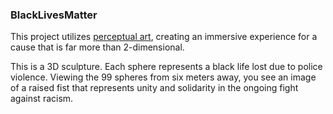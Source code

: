 ### BlackLivesMatter

This project utilizes <a href="https://en.wikipedia.org/wiki/Perceptual_art">perceptual art</a>, creating an immersive experience for a cause that is far more than 2-dimensional. 


This is a 3D sculpture.  Each sphere represents a black life lost due to police violence. Viewing the 99 spheres from six meters away, you see an image of a raised fist that represents unity and solidarity in the ongoing fight against racism.
